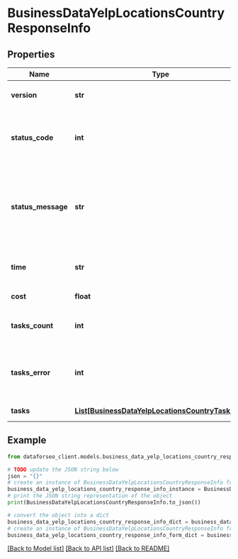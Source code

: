 # BusinessDataYelpLocationsCountryResponseInfo


## Properties

Name | Type | Description | Notes
------------ | ------------- | ------------- | -------------
**version** | **str** | the current version of the API | [optional] 
**status_code** | **int** | general status code you can find the full list of the response codes here | [optional] 
**status_message** | **str** | general informational message you can find the full list of general informational messages here | [optional] 
**time** | **str** | total execution time, seconds | [optional] 
**cost** | **float** | total tasks cost, USD | [optional] 
**tasks_count** | **int** | the number of tasks in the tasks array | [optional] 
**tasks_error** | **int** | the number of tasks in the tasks array returned with an error | [optional] 
**tasks** | [**List[BusinessDataYelpLocationsCountryTaskInfo]**](BusinessDataYelpLocationsCountryTaskInfo.md) | array of tasks | [optional] 

## Example

```python
from dataforseo_client.models.business_data_yelp_locations_country_response_info import BusinessDataYelpLocationsCountryResponseInfo

# TODO update the JSON string below
json = "{}"
# create an instance of BusinessDataYelpLocationsCountryResponseInfo from a JSON string
business_data_yelp_locations_country_response_info_instance = BusinessDataYelpLocationsCountryResponseInfo.from_json(json)
# print the JSON string representation of the object
print(BusinessDataYelpLocationsCountryResponseInfo.to_json())

# convert the object into a dict
business_data_yelp_locations_country_response_info_dict = business_data_yelp_locations_country_response_info_instance.to_dict()
# create an instance of BusinessDataYelpLocationsCountryResponseInfo from a dict
business_data_yelp_locations_country_response_info_form_dict = business_data_yelp_locations_country_response_info.from_dict(business_data_yelp_locations_country_response_info_dict)
```
[[Back to Model list]](../README.md#documentation-for-models) [[Back to API list]](../README.md#documentation-for-api-endpoints) [[Back to README]](../README.md)


